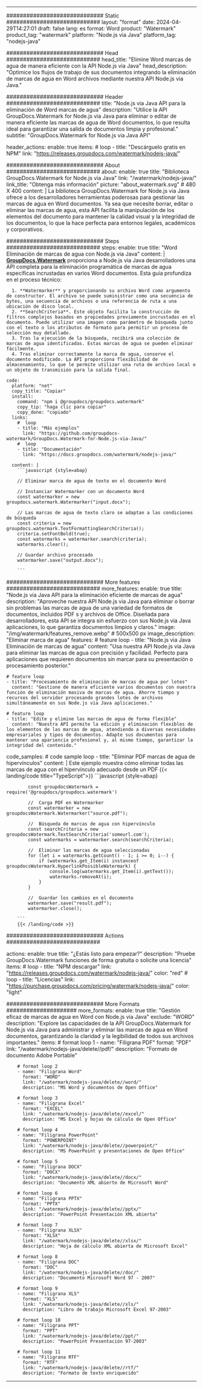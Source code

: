 
---
############################# Static ############################
layout: "format"
date:  2024-04-29T14:27:01
draft: false
lang: es
format: Word
product: "Watermark"
product_tag: "watermark"
platform: "Node.js via Java"
platform_tag: "nodejs-java"

############################# Head ############################
head_title: "Elimine Word marcas de agua de manera eficiente con la API Node.js via Java"
head_description: "Optimice los flujos de trabajo de sus documentos integrando la eliminación de marcas de agua en Word archivos mediante nuestra API Node.js via Java."

############################# Header ############################
title: "Node.js via Java API para la eliminación de Word marcas de agua" 
description: "Utilice la API GroupDocs.Watermark for Node.js via Java para eliminar o editar de manera eficiente las marcas de agua de Word documentos, lo que resulta ideal para garantizar una salida de documentos limpia y profesional."
subtitle: "GroupDocs.Watermark for Node.js via Java API" 

header_actions:
  enable: true
  items:
    #  loop
    - title: "Descárguelo gratis en NPM"
      link: "https://releases.groupdocs.com/watermark/nodejs-java/"
      
############################# About ############################
about:
    enable: true
    title: "Biblioteca GroupDocs.Watermark for Node.js via Java"
    link: "/watermark/nodejs-java/"
    link_title: "Obtenga más información"
    picture: "about_watermark.svg" # 480 X 400
    content: |
       La biblioteca GroupDocs.Watermark for Node.js via Java ofrece a los desarrolladores herramientas poderosas para gestionar las marcas de agua en Word documentos. Ya sea que necesite borrar, editar o eliminar las marcas de agua, esta API facilita la manipulación de los elementos del documento para mantener la calidad visual y la integridad de los documentos, lo que la hace perfecta para entornos legales, académicos y corporativos.

############################# Steps ############################
steps:
    enable: true
    title: "Word Eliminación de marcas de agua con Node.js via Java"
    content: |
      **[GroupDocs.Watermark](https://products.groupdocs.com/watermark/nodejs-java/)** proporciona a Node.js via Java desarrolladores una API completa para la eliminación programática de marcas de agua específicas incrustadas en varios Word documentos. Esta guía profundiza en el proceso técnico:
      
      1. **Watermarker** y proporcionando su archivo Word como argumento de constructor. El archivo se puede suministrar como una secuencia de bytes, una secuencia de archivos o una referencia de ruta a una ubicación de disco local.
      2. **SearchCriteria**. Este objeto facilita la construcción de filtros complejos basados en propiedades previamente incrustadas en el documento. Puede utilizar una imagen como parámetro de búsqueda junto con el texto o los atributos de formato para permitir un proceso de selección muy detallado.
      3. Tras la ejecución de la búsqueda, recibirá una colección de marcas de agua identificadas. Estas marcas de agua se pueden eliminar fácilmente.
      4. Tras eliminar correctamente la marca de agua, conserve el documento modificado. La API proporciona flexibilidad de almacenamiento, lo que le permite utilizar una ruta de archivo local o un objeto de transmisión para la salida final.
   
    code:
      platform: "net"
      copy_title: "Copiar"
      install:
        command: "npm i @groupdocs/groupdocs.watermark"
        copy_tip: "haga clic para copiar"
        copy_done: "copiado"
      links:
        #  loop
        - title: "Más ejemplos"
          link: "https://github.com/groupdocs-watermark/GroupDocs.Watermark-for-Node.js-via-Java/"
        #  loop
        - title: "Documentación"
          link: "https://docs.groupdocs.com/watermark/nodejs-java/"
          
      content: |
        ```javascript {style=abap}

        // Eliminar marca de agua de texto en el documento Word

        // Instanciar Watermarker con un documento Word
        const watermarker = new groupdocs.watermark.Watermarker("input.docx");
        
        // Las marcas de agua de texto claro se adaptan a las condiciones de búsqueda
        const criteria = new groupdocs.watermark.TextFormattingSearchCriteria();
        criteria.setFontBold(true);
        const watermarks = watermarker.search(criteria);
        watermarks.clear();

        // Guardar archivo procesado
        watermarker.save("output.docx");
        
        ```            

############################# More features ############################
more_features:
  enable: true
  title: "Node.js via Java API para la eliminación eficiente de marcas de agua"
  description: "Aproveche nuestra API Node.js via Java para eliminar o borrar sin problemas las marcas de agua de una variedad de formatos de documentos, incluidos PDF s y archivos de Office. Diseñada para desarrolladores, esta API se integra sin esfuerzo con sus Node.js via Java aplicaciones, lo que garantiza documentos limpios y claros."
  image: "/img/watermark/features_remove.webp" # 500x500 px
  image_description: "Eliminar marca de agua"
  features:
    # feature loop
    - title: "Node.js via Java Eliminación de marcas de agua"
      content: "Usa nuestra API Node.js via Java para eliminar las marcas de agua con precisión y facilidad. Perfecto para aplicaciones que requieren documentos sin marcar para su presentación o procesamiento posterior."

    # feature loop
    - title: "Procesamiento de eliminación de marcas de agua por lotes"
      content: "Gestione de manera eficiente varios documentos con nuestra función de eliminación masiva de marcas de agua. Ahorre tiempo y recursos del servidor procesando grandes lotes de archivos simultáneamente en sus Node.js via Java aplicaciones."

    # feature loop
    - title: "Edite y elimine las marcas de agua de forma flexible"
      content: "Nuestra API permite la edición y eliminación flexibles de los elementos de las marcas de agua, atendiendo a diversas necesidades empresariales y tipos de documentos. Adapte sus documentos para mantener una apariencia profesional y, al mismo tiempo, garantizar la integridad del contenido."
      
  code_samples:
    # code sample loop
    - title: "Eliminar PDF marcas de agua de hipervínculos"
      content: |
        Este ejemplo muestra cómo eliminar todas las marcas de agua con el hipervínculo adecuado desde un PDF
        {{< landing/code title="TypeScript">}}
        ```javascript {style=abap}
        
            const groupdocsWatermark = require('@groupdocs/groupdocs.watermark')

            //  Carga PDF en Watermarker
            const watermarker = new groupdocsWatermark.Watermarker("source.pdf");

            //  Búsqueda de marcas de agua con hipervínculo
            const searchCriteria = new groupdocsWatermark.TextSearchCriteria('someurl.com');
            const watermarks = watermarker.search(searchCriteria);
  
            //  Eliminar las marcas de agua seleccionadas
            for (let i = watermarks.getCount() - 1; i >= 0; i--) {
                if (watermarks.get_Item(i) instanceof groupdocsWatermark.HyperlinkPossibleWatermark) {
                    console.log(watermarks.get_Item(i).getText());
                    watermarks.removeAt(i);
                }
            }

            //  Guardar los cambios en el documento
            watermarker.save("result.pdf");
            watermarker.close();

        ```
        {{< /landing/code >}}


############################# Actions ############################

actions:
  enable: true
  title: "¿Estás listo para empezar?"
  description: "Pruebe GroupDocs.Watermark funciones de forma gratuita o solicite una licencia"
  items:
    #  loop
    - title: "NPM descargar"
      link: "https://releases.groupdocs.com/watermark/nodejs-java/"
      color: "red"
        #  loop
    - title: "Licencias"
      link: "https://purchase.groupdocs.com/pricing/watermark/nodejs-java/"
      color: "light"


############################# More Formats #####################
more_formats:
    enable: true
    title: "Gestión eficaz de marcas de agua en Word con Node.js via Java"
    exclude: "WORD"
    description: "Explore las capacidades de la API GroupDocs.Watermark for Node.js via Java para administrar y eliminar las marcas de agua en Word documentos, garantizando la claridad y la legibilidad de todos sus archivos importantes."
    items: 
        # format loop 1
        - name: "Filigrana PDF"
          format: "PDF"
          link: "/watermark/nodejs-java/delete//pdf/"
          description: "Formato de documento Adobe Portable"

        # format loop 2
        - name: "Filigrana Word"
          format: "WORD"
          link: "/watermark/nodejs-java/delete//word/"
          description: "MS Word y documentos de Open Office"
          
        # format loop 3
        - name: "Filigrana Excel"
          format: "EXCEL"
          link: "/watermark/nodejs-java/delete//excel/"
          description: "MS Excel y hojas de cálculo de Open Office"

        # format loop 4
        - name: "Filigrana PowerPoint"
          format: "POWERPOINT"
          link: "/watermark/nodejs-java/delete//powerpoint/"
          description: "MS PowerPoint y presentaciones de Open Office"

        # format loop 5
        - name: "Filigrana DOCX"
          format: "DOCX"
          link: "/watermark/nodejs-java/delete//docx/"
          description: "Documento XML abierto de Microsoft Word"
          
        # format loop 6
        - name: "Filigrana PPTX"
          format: "PPTX"
          link: "/watermark/nodejs-java/delete//pptx/"
          description: "PowerPoint Presentación XML abierta"
          
        # format loop 7
        - name: "Filigrana XLSX"
          format: "XLSX"
          link: "/watermark/nodejs-java/delete//xlsx/"
          description: "Hoja de cálculo XML abierta de Microsoft Excel"

        # format loop 8
        - name: "Filigrana DOC"
          format: "DOC"
          link: "/watermark/nodejs-java/delete//doc/"
          description: "Documento Microsoft Word 97 - 2007"

        # format loop 9
        - name: "Filigrana XLS"
          format: "XLS"
          link: "/watermark/nodejs-java/delete//xls/"
          description: "Libro de trabajo Microsoft Excel 97-2003"

        # format loop 10
        - name: "Filigrana PPT"
          format: "PPT"
          link: "/watermark/nodejs-java/delete//ppt/"
          description: "PowerPoint Presentación 97-2003"

        # format loop 11
        - name: "Filigrana RTF"
          format: "RTF"
          link: "/watermark/nodejs-java/delete//rtf/"
          description: "Formato de texto enriquecido"

---